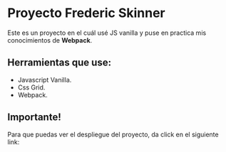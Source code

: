 # Proyecto Frederic Skinner
Este es un proyecto en el cuál usé JS vanilla y puse en practica mis conocimientos de **Webpack**.

## Herramientas que use:
- Javascript Vanilla.
- Css Grid.
- Webpack.

## Importante!
Para que puedas ver el despliegue del proyecto, da click en el siguiente link: